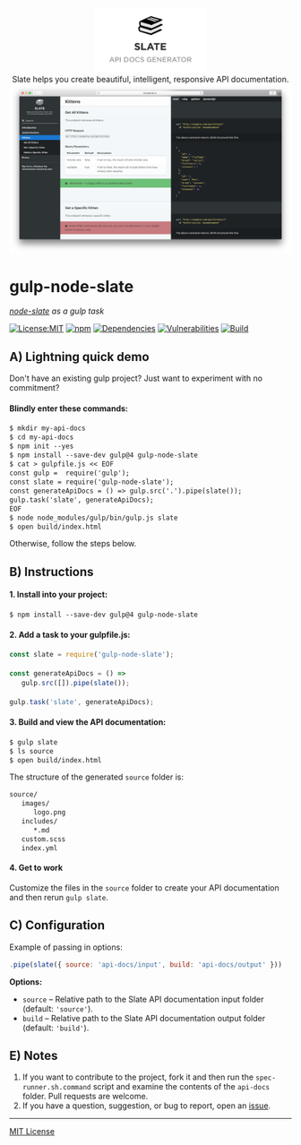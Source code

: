 <p align=center>
   <img src=https://raw.githubusercontent.com/lord/img/master/logo-slate.png width=200 alt=logo><br>
   Slate helps you create beautiful, intelligent, responsive API documentation.<br>
   <img src=https://raw.githubusercontent.com/lord/img/master/screenshot-slate.png width=700 alt=screenshot>
</p>

# gulp-node-slate
*[node-slate](https://github.com/center-key/node-slate) as a gulp task*

[![License:MIT](https://img.shields.io/badge/License-MIT-blue.svg)](https://github.com/center-key/gulp-node-slate/blob/master/LICENSE.txt)
[![npm](https://img.shields.io/npm/v/gulp-node-slate.svg)](https://www.npmjs.com/package/gulp-node-slate)
[![Dependencies](https://david-dm.org/center-key/gulp-node-slate/status.svg)](https://david-dm.org/center-key/gulp-node-slate)
[![Vulnerabilities](https://snyk.io/test/github/center-key/gulp-node-slate/badge.svg)](https://snyk.io/test/github/center-key/gulp-node-slate)
[![Build](https://travis-ci.org/center-key/gulp-node-slate.svg)](https://travis-ci.org/center-key/gulp-node-slate)

## A) Lightning quick demo

Don't have an existing gulp project?  Just want to experiment with no commitment?

#### Blindly enter these commands:
```shell
$ mkdir my-api-docs
$ cd my-api-docs
$ npm init --yes
$ npm install --save-dev gulp@4 gulp-node-slate
$ cat > gulpfile.js << EOF
const gulp =  require('gulp');
const slate = require('gulp-node-slate');
const generateApiDocs = () => gulp.src('.').pipe(slate());
gulp.task('slate', generateApiDocs);
EOF
$ node node_modules/gulp/bin/gulp.js slate
$ open build/index.html
```

Otherwise, follow the steps below.

## B) Instructions

#### 1. Install into your project:
```shell
$ npm install --save-dev gulp@4 gulp-node-slate
```

#### 2. Add a task to your **gulpfile.js**:
```javascript
const slate = require('gulp-node-slate');

const generateApiDocs = () =>
   gulp.src([]).pipe(slate());

gulp.task('slate', generateApiDocs);
```

#### 3. Build and view the API documentation:
```shell
$ gulp slate
$ ls source
$ open build/index.html
```

The structure of the generated `source` folder is:
```
source/
   images/
      logo.png
   includes/
      *.md
   custom.scss
   index.yml
```

#### 4. Get to work
Customize the files in the `source` folder to create your API documentation
and then rerun `gulp slate`.

## C) Configuration
Example of passing in options:
```javascript
.pipe(slate({ source: 'api-docs/input', build: 'api-docs/output' }))
```
**Options:**
* `source` &ndash; Relative path to the Slate API documentation input folder (default: `'source'`).
* `build` &ndash; Relative path to the Slate API documentation output folder (default: `'build'`).

## E) Notes
1. If you want to contribute to the project, fork it and then run the `spec-runner.sh.command`
script and examine the contents of the `api-docs` folder.  Pull requests are welcome.
1. If you have a question, suggestion, or bug to report, open an
[issue](https://github.com/center-key/gulp-node-slate/issues).

---
[MIT License](LICENSE.txt)
